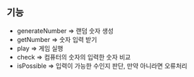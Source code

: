 ## 기능
- generateNumber => 랜덤 숫자 생성
- getNumber => 숫자 입력 받기
- play => 게임 실행
- check => 컴퓨터의 숫자의 입력한 숫자 비교
- isPossible => 입력이 가능한 수인지 판단, 만약 아니라면 오류처리